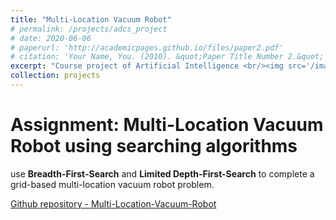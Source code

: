 ```yaml
---
title: "Multi-Location Vacuum Robot"
# permalink: /projects/adcs_project
# date: 2020-06-06
# paperurl: 'http://academicpages.github.io/files/paper2.pdf'
# citation: 'Your Name, You. (2010). &quot;Paper Title Number 2.&quot; <i>Journal 1</i>. 1(2).'
excerpt: "Course project of Artificial Intelligence <br/><img src='/images/vacuum_problem.jpg'>"
collection: projects
---
```


# Assignment: Multi-Location Vacuum Robot using searching algorithms

use **Breadth-First-Search** and **Limited Depth-First-Search** to complete a  
grid-based multi-location vacuum robot problem.  

<!-- TODO: A* version -->

[Github repository - Multi-Location-Vacuum-Robot](https://github.com/GoroYeh56/Multi-Location-Vacuum-Robot)

<!-- Recommended citation: Your Name, You. (2010). "Paper Title Number 2." <i>Journal 1</i>. 1(2). -->